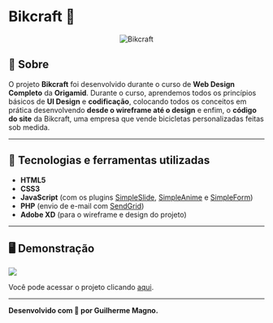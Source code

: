 # Bikcraft 🚴
<p align="center">
	<img src="https://i.imgur.com/g2uXUfK.png" alt="Bikcraft" title="Bikcraft">
</p>

## 📖 Sobre   
O projeto **Bikcraft** foi desenvolvido durante o curso de **Web Design Completo** da **Origamid**. Durante o curso, aprendemos todos os princípios básicos de **UI Design** e **codificação**, colocando todos os conceitos em prática desenvolvendo **desde o wireframe até o design** e enfim, o **código do site** da Bikcraft, uma empresa que vende bicicletas personalizadas feitas sob medida.   

---

## 🚀 Tecnologias e ferramentas utilizadas
- **HTML5**
- **CSS3**
- **JavaScript** (com os plugins [SimpleSlide](https://github.com/origamid/simple-slide), [SimpleAnime](https://github.com/origamid/simple-anime) e [SimpleForm](https://github.com/origamid/simple-form))
- **PHP** (envio de e-mail com [SendGrid](https://sendgrid.com/))
- **Adobe XD** (para o wireframe e design do projeto)

---

## 🖥️ Demonstração
[![](https://i.imgur.com/qCijr3M.png)](https://devmagno.github.io/bikcraft/)   

Você pode acessar o projeto clicando [aqui](https://devmagno.github.io/bikcraft/).

---
**Desenvolvido com 💛 por Guilherme Magno.**
